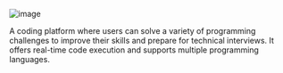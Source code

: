 ![image](https://github.com/user-attachments/assets/3f4f9138-bf9e-4f00-abf3-1415a8bbaecf)

A coding platform where users can solve a variety of programming challenges to improve their skills and prepare for technical interviews. It offers real-time code execution and supports multiple programming languages.
